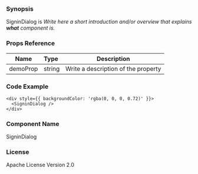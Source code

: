 ### Synopsis

SigninDialog is 
*Write here a short introduction and/or overview that explains **what** component is.*

### Props Reference

| Name                           | Type                    | Description                                                 |
| ------------------------------ | :---------------------- | ----------------------------------------------------------- |
| demoProp                       | string                  | Write a description of the property                         |

### Code Example

```
<div style={{ backgroundColor: 'rgba(0, 0, 0, 0.72)' }}>
  <SigninDialog />
</div>
```

### Component Name

SigninDialog

### License

Apache License Version 2.0

